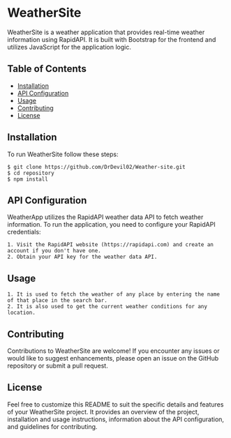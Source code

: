 # WeatherSite

WeatherSite is a weather application that provides real-time weather information using RapidAPI. It is built with Bootstrap for the frontend and utilizes JavaScript for the application logic. 



## Table of Contents

- [Installation](#installation)
- [API Configuration](#apiconfiguration)
- [Usage](#usage)
- [Contributing](#contributing)
- [License](#license)

## Installation

To run WeatherSite follow these steps: 

```shell
$ git clone https://github.com/DrDevil02/Weather-site.git 
$ cd repository
$ npm install
```

## API Configuration 
WeatherApp utilizes the RapidAPI weather data API to fetch weather information. To run the application, you need to configure your RapidAPI credentials: 

    1. Visit the RapidAPI website (https://rapidapi.com) and create an account if you don't have one.
    2. Obtain your API key for the weather data API.


## Usage

    1. It is used to fetch the weather of any place by entering the name of that place in the search bar. 
    2. It is also used to get the current weather conditions for any location.

## Contributing

Contributions to WeatherSite are welcome! If you encounter any issues or would like to suggest enhancements, please open an issue on the GitHub repository or submit a pull request.

## License
Feel free to customize this README to suit the specific details and features of your WeatherSite project. It provides an overview of the project, installation and usage instructions, information about the API configuration, and guidelines for contributing.